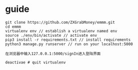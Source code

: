 # guide

	git clone https://github.com/ZXGrabMoney/emmm.git
	cd emmm
	virtualenv env // establish a virtualenv named env
	source ./env/bin/activate // activate env
	pip3 install -r requirements.txt // install requirements
	python3 manage.py runserver // run on your localhost:5000

	在浏览器中输入127.0.0.1:5000/signIn进入登陆界面

	deactivae # quit virtualenv
